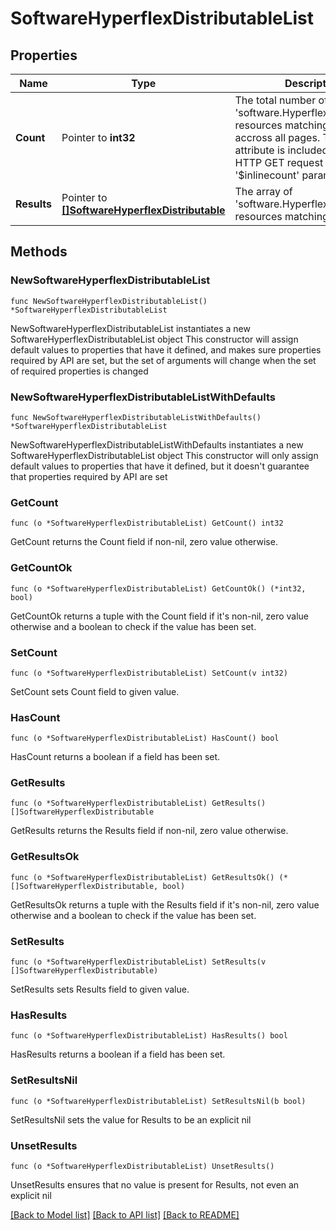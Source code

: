 # SoftwareHyperflexDistributableList

## Properties

Name | Type | Description | Notes
------------ | ------------- | ------------- | -------------
**Count** | Pointer to **int32** | The total number of &#39;software.HyperflexDistributable&#39; resources matching the request, accross all pages. The &#39;Count&#39; attribute is included when the HTTP GET request includes the &#39;$inlinecount&#39; parameter. | [optional] 
**Results** | Pointer to [**[]SoftwareHyperflexDistributable**](SoftwareHyperflexDistributable.md) | The array of &#39;software.HyperflexDistributable&#39; resources matching the request. | [optional] 

## Methods

### NewSoftwareHyperflexDistributableList

`func NewSoftwareHyperflexDistributableList() *SoftwareHyperflexDistributableList`

NewSoftwareHyperflexDistributableList instantiates a new SoftwareHyperflexDistributableList object
This constructor will assign default values to properties that have it defined,
and makes sure properties required by API are set, but the set of arguments
will change when the set of required properties is changed

### NewSoftwareHyperflexDistributableListWithDefaults

`func NewSoftwareHyperflexDistributableListWithDefaults() *SoftwareHyperflexDistributableList`

NewSoftwareHyperflexDistributableListWithDefaults instantiates a new SoftwareHyperflexDistributableList object
This constructor will only assign default values to properties that have it defined,
but it doesn't guarantee that properties required by API are set

### GetCount

`func (o *SoftwareHyperflexDistributableList) GetCount() int32`

GetCount returns the Count field if non-nil, zero value otherwise.

### GetCountOk

`func (o *SoftwareHyperflexDistributableList) GetCountOk() (*int32, bool)`

GetCountOk returns a tuple with the Count field if it's non-nil, zero value otherwise
and a boolean to check if the value has been set.

### SetCount

`func (o *SoftwareHyperflexDistributableList) SetCount(v int32)`

SetCount sets Count field to given value.

### HasCount

`func (o *SoftwareHyperflexDistributableList) HasCount() bool`

HasCount returns a boolean if a field has been set.

### GetResults

`func (o *SoftwareHyperflexDistributableList) GetResults() []SoftwareHyperflexDistributable`

GetResults returns the Results field if non-nil, zero value otherwise.

### GetResultsOk

`func (o *SoftwareHyperflexDistributableList) GetResultsOk() (*[]SoftwareHyperflexDistributable, bool)`

GetResultsOk returns a tuple with the Results field if it's non-nil, zero value otherwise
and a boolean to check if the value has been set.

### SetResults

`func (o *SoftwareHyperflexDistributableList) SetResults(v []SoftwareHyperflexDistributable)`

SetResults sets Results field to given value.

### HasResults

`func (o *SoftwareHyperflexDistributableList) HasResults() bool`

HasResults returns a boolean if a field has been set.

### SetResultsNil

`func (o *SoftwareHyperflexDistributableList) SetResultsNil(b bool)`

 SetResultsNil sets the value for Results to be an explicit nil

### UnsetResults
`func (o *SoftwareHyperflexDistributableList) UnsetResults()`

UnsetResults ensures that no value is present for Results, not even an explicit nil

[[Back to Model list]](../README.md#documentation-for-models) [[Back to API list]](../README.md#documentation-for-api-endpoints) [[Back to README]](../README.md)


